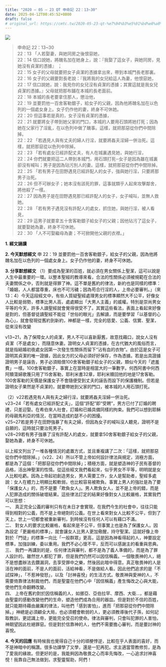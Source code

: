 ```yaml
---
title: "2020 – 05 – 23 QT 申命記 22：13~30"
date: 2025-04-12T00:45:52+0800
draft: false
# original_url: https://cmtc.tw/2020-05-23-qt-%e7%94%b3%e5%91%bd%e8%a8%98-22%ef%bc%9a1330
---
```


![](/images/qt.jpg)
> 申命記 22：13\~30  
> 22：13 「人若娶妻，與她同房之後恨惡她，  
> 22：14 信口說她，將醜名加在她身上，說：『我娶了這女子，與她同房，見她沒有貞潔的憑據』 ；  
> 22：15 女子的父母就要把女子貞潔的憑據拿出來，帶到本城門長老那裏。  
> 22：16 女子的父親要對長老說：『我將我的女兒給這人為妻，他恨惡她，  
> 22：17 信口說她，說：我見你的女兒沒有貞潔的憑據；其實這就是我女兒貞潔的憑據。』父母就把那布鋪在本城的長老面前。  
> 22：18 本城的長老要拿住那人，懲治他，  
> 22：19 並要罰他一百舍客勒銀子，給女子的父親，因為他將醜名加在以色列的一個處女身上。女子仍作他的妻，終身不可休她。  
> 22：20 但這事若是真的，女子沒有貞潔的憑據，  
> 22：21 就要將女子帶到她父家的門口，本城的人要用石頭將她打死；因為她在父家行了淫亂，在以色列中做了醜事。這樣，就把那惡從你們中間除掉。  
> 22：22 「若遇見人與有丈夫的婦人行淫，就要將姦夫淫婦一併治死。這樣，就把那惡從以色列中除掉。  
> 22：23 「若有處女已經許配丈夫，有人在城裏遇見她，與她行淫，  
> 22：24 你們就要把這二人帶到本城門，用石頭打死─女子是因為雖在城裏卻沒有喊叫；男子是因為玷污別人的妻。這樣，就把那惡從你們中間除掉。  
> 22：25 「若有男子在田野遇見已經許配人的女子，強與她行淫，只要將那男子治死。  
> 22：26 但不可辦女子；她本沒有該死的罪，這事就類乎人起來攻擊鄰舍，將他殺了一樣。  
> 22：27 因為男子是在田野遇見那已經許配人的女子，女子喊叫，並無人救她。  
> 22：28 「若有男子遇見沒有許配人的處女，抓住她，與她行淫，被人看見，  
> 22：29 這男子就要拿五十舍客勒銀子給女子的父親；因他玷污了這女子，就要娶她為妻，終身不可休她。  
> 22：30 「人不可娶繼母為妻；不可掀開他父親的衣襟。」

**1. 經文誦讀**

**2.  今天默想經文**
申 22：19 並要罰他一百舍客勒銀子，給女子的父親，因為他將醜名加在以色列的一個處女身上。女子仍作他的妻，終身不可休她。

**3. 分享默想經文**
（1）要成為聖潔的百姓，就必須在男女關係上聖潔，這可以說是人生中最重要的一環。以整本聖經的教導來看，合法的性關係必須被規範在合法的夫妻關係之中，否則就是得罪了神。這不單是舊約的律法，新約也是同樣的標準：「婚姻，人人都當尊重，床也不可污穢；因為苟合行淫的人，上帝必要審判。」（來13：4）今天這段經文中，有些人質疑聖經處理男女的標準顯然大不公平，好像女人比較是弱勢，標準比男人高，處處顯出「大男人主義」的威權。特別是崇尚男女平等的今天，許多人讀聖經就會覺得很受不了。其實這些看法，表面上看起來好像是對的，但基督徒讀聖經不能從「世俗的眼光」去解讀，而是要學習「以基督的心為心」，就會發現從舊約到新約，神都是一樣，完全的慈愛、公義、信實、聖潔，從來沒有改變

v13\~21，為了保障女人的貞潔，男人不可以喜新厭舊，故意找藉口，說女人沒有貞潔（不是處女），而隨意休妻。證明女人貞潔的憑據，在古代猶大的風俗而言，就是指結婚初夜處女因第一次發生性關係而留下“沾有血的衣物”。由於這是女子可證明其貞潔的唯一證據，因此女方的父母必須好好保存，作為憑據。若是出具證據證明男子是誣告，男子必須賠償100舍客勒銀子給女子的父親，類似今天的「遮羞費」一樣。100舍客勒銀子，事實上在當時是相當大的一筆數字。何西阿書中何西阿贖蕩婦歌篾只用了15舍客勒，耶利米書32章，耶利米贖回他的地是17舍客勒。100舍客勒的天價是保護女子不會隨便受到丈夫的誣告而設下的保護機制。但若是證明女子果然是不貞潔的，就要帶她到父家的門口，被本城的人用石頭打死。

（2）v22若遇見有人與有夫之婦行淫，就要將姦夫淫婦一併治死。  
v23\~24「若有處女已經許配丈夫」，這個“許配”即“受聘”，男方已付了訂婚的聘禮，只差迎娶。在希伯來人社會，訂婚和已婚具備同樣的拘束。我們可以想到耶穌的母親馬利亞的情況，在當時造成約瑟不小的困擾。  
v25\~27若是男子在田野強暴了有夫之婦，但因為女子的喊叫沒人聽見，證明不是自願的，這時就只要治死男子。  
v28\~29若有男子強暴了沒有許配人的處女，就要拿50舍客勒銀子給女子的父親，娶她為妻，終身不可休她。

以上經文列出了一堆各種情況的處置方式，並且重複講了二次：「這樣，就把那惡從你們中間除掉。」（v22、24）所以不管上帝如何設計律法與規定，消極方面，都是為了這個：「把那惡從你們中間除掉」；積極方面，就是塑造神的子民有基督的品格，活出神聖潔的性情。從這些經文我們看起來，似乎男女不平等，明明就是女人比較吃虧。因為上帝起初創造男女，男人需要工作，女人是幫助者，聖經多處說：女人在體力上明顯比較軟弱，也比較容易被欺負。事實上男人的強壯是為了要「保護女人」的，而不是要「欺負女人」。男人欺負女人，並不是上帝的錯，而是人犯罪造成的關係破壞結果。這些律法訂定的結果好像對女人比較嚴格，其實我們可以思想：  
一、 真正完全公義的審判只有在未日才會實現，在我們今生的社會中，往往只能得到相對的公義，而不是上帝絕對的公義。在世上看來對女人比較不公平，但到了天上，世上一切都會被重新審判，到時候沒有任何人可以有藉口不滿。  
二、 對女人的要求比較嚴格，看起來是不公平，但事實上也是為了保護女人。因為設定「更嚴格的標準」，就會讓女人比男人更加儆醒，持守聖潔。這就好像上帝對於「門徒」的標準一向比「一般群眾」更高，這是因為神看得起的人，神要設定標準，加強訓練，委以重用。我們不必心懷不平，反而可以感謝主的看重與恩典。  
三、 我們一再講到的是，任何律法與審判，都不是為了義人準備的，而是為了罪人設計的。雖然世人都犯了罪，但是我們仍然可以因信稱義。一個敬畏神的人，絕不是想盡辦法去鑽漏洞，去享受罪中之樂，然後因此暗中得意。真正敬畏神的人是活在神的面前，不是人的面前，活給神看，不是做給人看。因此他們追求的是「不試探神」，「不惹神發怒」，以及「討神喜悅」的生活方式。敬畏神與愛神的人，不需要倚靠律法制裁他們，而是聖靈在他們心中「因信稱義」產生悔改之心與大能，使他們生命翻轉改變。  
四、 上帝在舊約對於因信稱義的人，如挪亞、亞伯拉罕、摩西、大衛…，都是藉由聖靈的感動改變他們的生命，塑造他們成為合用的器皿。但是對於不信的百姓，就只能期待藉由嚴厲的律法，叫他們「感到害怕」，進而「把那惡從你們中間除掉。」神總是必須顧全大局，也必須體會軟弱的人，更必須教導後代子孫，如何記取教訓，更認識上帝，更能完全受召的使命。律法與審判，只會叫犯罪的人害怕，神期望因此杜絕罪惡。但是對於信靠神的人，他們不需要擔心審判，而是要討神的喜悅。

**4. 今天的回應**
有時候我也覺得自己十分的頑梗悖逆，比較在乎人表面的喜好，而不是神暗中的稱讚。很多功課學了又學，還是一犯再犯。求主適當管教修剪，是為了愛我的緣故。但更好的是，我能夠因為敬畏之心而率先悔改，一心追求討神喜悅！我靠自己無法做到，求聖靈幫助，阿們！
